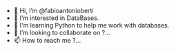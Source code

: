 - 👋 Hi, I’m @fabioantonioberti
- 👀 I’m interested in DataBases.
- 🌱 I'm learning Python to help me work with databases.
- 💞️ I’m looking to collaborate on ?...
- 📫 How to reach me ?...

<!---
fabioantonioberti/fabioantonioberti is a ✨ special ✨ repository because its `README.md` (this file) appears on your GitHub profile.
You can click the Preview link to take a look at your changes.
--->

